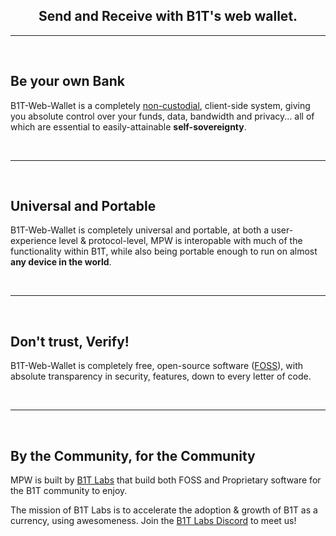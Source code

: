 <h2 align="center">
  Send and Receive with B1T's web wallet.
</h2>


---

<br>

## Be your own Bank

B1T-Web-Wallet is a completely [non-custodial](https://www.bitcoin.com/get-started/custodial-non-custodial-bitcoin-wallets/), client-side system, giving you absolute control over your funds, data, bandwidth and privacy... all of which are essential to easily-attainable **self-sovereignty**.

<br>

---

<br>

## Universal and Portable

B1T-Web-Wallet is completely universal and portable, at both a user-experience level & protocol-level, MPW is interopable with much of the functionality within B1T, while also being portable enough to run on almost **any device in the world**.

<br>

---

<br>

## Don't trust, Verify!

B1T-Web-Wallet is completely free, open-source software ([FOSS](https://en.wikipedia.org/wiki/Free_and_open-source_software)), with absolute transparency in security, features, down to every letter of code.

<br>

---

<br>


## By the Community, for the Community

MPW is built by [B1T Labs](https://github.com/bittoshimoto) that build both FOSS and Proprietary software for the B1T community to enjoy.

The mission of B1T Labs is to accelerate the adoption & growth of B1T as a currency, using awesomeness. Join the [B1T Labs Discord](https://discord.gg/UevXymWWjD) to meet us!

